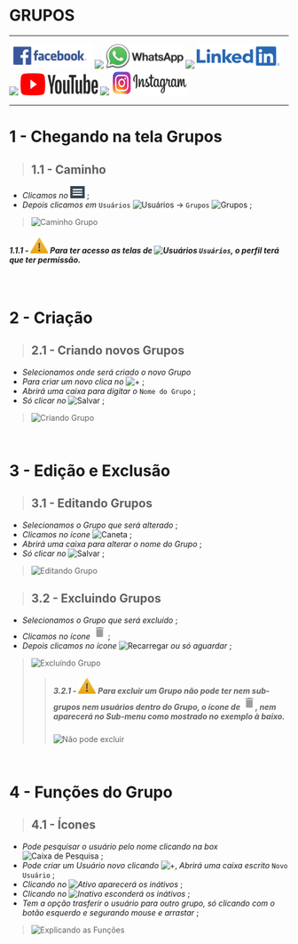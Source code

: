 # GRUPOS

---

 [![Facebook](/imgpadrao/facebookescrito.png)](https://www.facebook.com/MakeSystem/)
 ![](imgpadrao/divisor.png)
 [![WhatsApp](/imgpadrao/whatsapp.png)](https://api.whatsapp.com/send?phone=555130661344)
 ![](imgpadrao/divisor.png)
 [![Linkedin](/imgpadrao/linkedin.png)](https://www.linkedin.com/company/makesystem/)
 ![](imgpadrao/divisor.png)
 [![YouTube](/imgpadrao/ytbee.png)](https://youtu.be/mZ81nXlImfc?t=38)
 ![](imgpadrao/divisor.png)
 [![Instagram](/imgpadrao/instagram.png)](https://www.instagram.com/makesystem_sistemas/)

 ---

 # 1 - Chegando na tela Grupos
 >## __1.1 - Caminho__
 * _Clicamos no ![Menu](imgpadrao/menu.png)_ ;
 * _Depois clicamos em_ `Usuários` ![Usuários](imgpadrao/usuarios.png) -> `Grupos` ![Grupos](imgpadrao/grupo.png) ;

> ![Caminho Grupo](tela_grupos/caminho.gif)
##### 1.1.1 - ![Warning](/imgpadrao/waarning.png) Para ter acesso as telas de ![Usuários](/imgpadrao/usuarios.png) `Usuários`, o perfil terá que ter permissão.

<br />

# 2 - Criação
>## __2.1 - Criando novos Grupos__
* _Selecionamos onde será criado o novo Grupo_
* _Para criar um novo clica no_ ![+](imgpadrao/+.png) ;
* _Abrirá uma caixa para digitar o_ `Nome do Grupo` ;
* _Só clicar no_ ![Salvar](imgpadrao/salvar.png) ;
> ![Criando Grupo](tela_grupos/criandoGrupo.gif)
> 
<br />

# 3 - Edição e Exclusão
>## __3.1 - Editando Grupos__
* _Selecionamos o Grupo que será alterado_ ;
* _Clicamos no ícone_ ![Caneta](imgpadrao/caneta.png) ;
* _Abrirá uma caixa para alterar o nome do Grupo_ ;
* _Só clicar no_ ![Salvar](imgpadrao/salvar.png) ;
> ![Editando Grupo](tela_grupos/editando.gif)

>## __3.2 - Excluindo Grupos__
* _Selecionamos o Grupo que será excluído_ ;
* _Clicamos no ícone_ ![Lixeira](imgpadrao/lixeira.png) ;
* _Depois clicamos no ícone_ ![Recarregar](imgpadrao/recarregar.png) _ou só aguardar_ ;
> ![Excluíndo Grupo](tela_grupos/excluíndo.gif)
>> ##### 3.2.1 - ![Warning](/imgpadrao/waarning.png) Para excluir um Grupo não pode ter nem sub-grupos nem usuários dentro do Grupo, o ícone de ![Lixeira](imgpadrao/lixeira.png), nem aparecerá no Sub-menu como mostrado no exemplo à baixo.
>> ![Não pode excluir](tela_grupos/naopodeexcluir.gif)

<br />

# 4 - Funções do Grupo
>## __4.1 - Ícones__
* _Pode pesquisar o usuário pelo nome clicando na box_ ![Caixa de Pesquisa](imgpadrao/pesquisar.png) ;
* _Pode criar um Usuário novo clicando_ ![+](imgpadrao/+.png), _Abrirá uma caixa escrito_ `Novo Usuário` ;
* _Clicando no ![Ativo](imgpadrao/ativo.png) aparecerá os inátivos_ ;
* _Clicando no ![Inativo](imgpadrao/intativo.png) esconderá os inátivos_ ;
* _Tem a opção trasferir o usuário para outro grupo, só clicando com o botão esquerdo e segurando mouse e arrastar_ ;
> ![Explicando as Funções](tela_grupos/explicaTela.gif)

